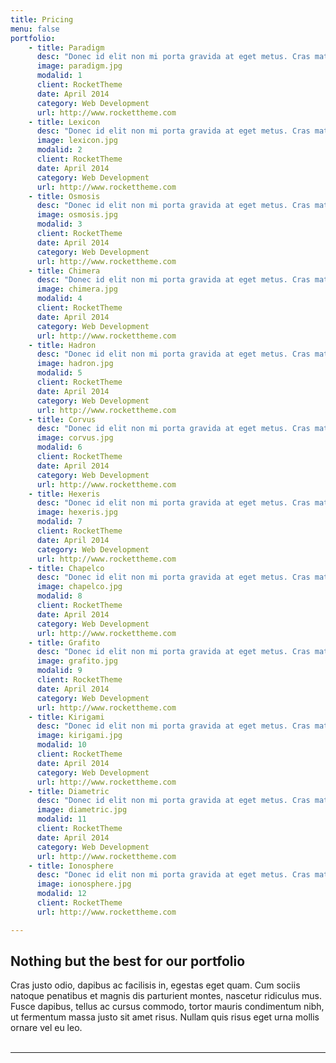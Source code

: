 ```yaml
---
title: Pricing
menu: false
portfolio:
    - title: Paradigm
      desc: "Donec id elit non mi porta gravida at eget metus. Cras mattis consectetur purus sit amet fermentum."
      image: paradigm.jpg
      modalid: 1
      client: RocketTheme
      date: April 2014
      category: Web Development
      url: http://www.rockettheme.com
    - title: Lexicon
      desc: "Donec id elit non mi porta gravida at eget metus. Cras mattis consectetur purus sit amet fermentum."
      image: lexicon.jpg
      modalid: 2
      client: RocketTheme
      date: April 2014
      category: Web Development
      url: http://www.rockettheme.com
    - title: Osmosis
      desc: "Donec id elit non mi porta gravida at eget metus. Cras mattis consectetur purus sit amet fermentum."
      image: osmosis.jpg
      modalid: 3
      client: RocketTheme
      date: April 2014
      category: Web Development
      url: http://www.rockettheme.com
    - title: Chimera
      desc: "Donec id elit non mi porta gravida at eget metus. Cras mattis consectetur purus sit amet fermentum."
      image: chimera.jpg
      modalid: 4
      client: RocketTheme
      date: April 2014
      category: Web Development
      url: http://www.rockettheme.com
    - title: Hadron
      desc: "Donec id elit non mi porta gravida at eget metus. Cras mattis consectetur purus sit amet fermentum."
      image: hadron.jpg
      modalid: 5
      client: RocketTheme
      date: April 2014
      category: Web Development
      url: http://www.rockettheme.com
    - title: Corvus
      desc: "Donec id elit non mi porta gravida at eget metus. Cras mattis consectetur purus sit amet fermentum."
      image: corvus.jpg
      modalid: 6
      client: RocketTheme
      date: April 2014
      category: Web Development
      url: http://www.rockettheme.com
    - title: Hexeris
      desc: "Donec id elit non mi porta gravida at eget metus. Cras mattis consectetur purus sit amet fermentum."
      image: hexeris.jpg
      modalid: 7
      client: RocketTheme
      date: April 2014
      category: Web Development
      url: http://www.rockettheme.com
    - title: Chapelco
      desc: "Donec id elit non mi porta gravida at eget metus. Cras mattis consectetur purus sit amet fermentum."
      image: chapelco.jpg
      modalid: 8
      client: RocketTheme
      date: April 2014
      category: Web Development
      url: http://www.rockettheme.com
    - title: Grafito
      desc: "Donec id elit non mi porta gravida at eget metus. Cras mattis consectetur purus sit amet fermentum."
      image: grafito.jpg
      modalid: 9
      client: RocketTheme
      date: April 2014
      category: Web Development
      url: http://www.rockettheme.com
    - title: Kirigami
      desc: "Donec id elit non mi porta gravida at eget metus. Cras mattis consectetur purus sit amet fermentum."
      image: kirigami.jpg 
      modalid: 10
      client: RocketTheme
      date: April 2014
      category: Web Development
      url: http://www.rockettheme.com
    - title: Diametric
      desc: "Donec id elit non mi porta gravida at eget metus. Cras mattis consectetur purus sit amet fermentum."
      image: diametric.jpg  
      modalid: 11
      client: RocketTheme
      date: April 2014
      category: Web Development
      url: http://www.rockettheme.com
    - title: Ionosphere
      desc: "Donec id elit non mi porta gravida at eget metus. Cras mattis consectetur purus sit amet fermentum."
      image: ionosphere.jpg
      modalid: 12
      client: RocketTheme
      url: http://www.rockettheme.com

---
```

## Nothing but the best for our portfolio
Cras justo odio, dapibus ac facilisis in, egestas eget quam. Cum sociis natoque penatibus et magnis dis parturient montes, nascetur ridiculus mus. Fusce dapibus, tellus ac cursus commodo, tortor mauris condimentum nibh, ut fermentum massa justo sit amet risus. Nullam quis risus eget urna mollis ornare vel eu leo. 
<br /><br />

___


